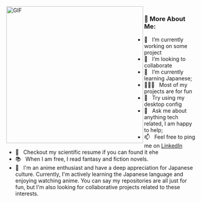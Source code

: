<img align="left" alt="GIF" src="https://github.com/akiekano12/akiekano12/assets/88305133/97b0caa1-afb2-44b6-b47c-3d7cf2ed757f" width="360px"/>

### 🧐 More About Me:

- 🔭 &nbsp; I’m currently working on some project
- 🤝 &nbsp; I’m looking to collaborate 
- 🌱 &nbsp; I’m currently learning Japanese; 
- 👨🏻‍💻 &nbsp; Most of my projects are for fun
- 🎨 &nbsp; Try using my desktop config
- 💬 &nbsp; Ask me about anything tech related, I am happy to help;
- 📫 &nbsp; Feel free to ping me on [LinkedIn](https://www.linkedin.com/in/fernanda-ma-rouf-492809215/)
- 📝 &nbsp; Checkout my scientific resume if you can found it ehe 
- 📚 &nbsp; When I am free, I read fantasy and fiction novels. 
- 🌸 &nbsp; I'm an anime enthusiast and have a deep appreciation for Japanese culture. Currently, I'm actively learning the Japanese language and enjoying watching anime. You can say my repositories are all just for fun, but I'm also looking for collaborative projects related to these interests.
